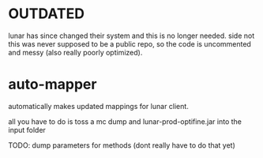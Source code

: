 # OUTDATED
lunar has since changed their system and this is no longer needed.
side not this was never supposed to be a public repo, so the code is uncommented and messy (also really poorly optimized).

# auto-mapper
automatically makes updated mappings for lunar client.


all you have to do is toss a mc dump and lunar-prod-optifine.jar into the input folder

TODO:
dump parameters for methods (dont really have to do that yet)


